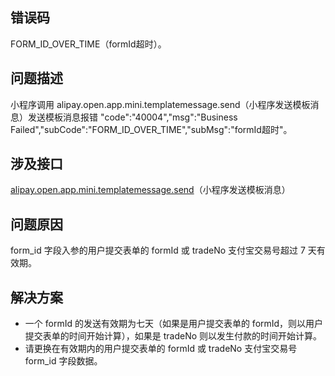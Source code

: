 ## 错误码
FORM_ID_OVER_TIME（formId超时）。 

## 问题描述
小程序调用 alipay.open.app.mini.templatemessage.send（小程序发送模板消息）发送模板消息报错 "code":"40004","msg":"Business Failed","subCode":"FORM_ID_OVER_TIME","subMsg":"formId超时"。 

## 涉及接口
[alipay.open.app.mini.templatemessage.send](https://opendocs.alipay.com/mini/02cth2)（小程序发送模板消息）

## 问题原因
form_id 字段入参的用户提交表单的 formId 或 tradeNo 支付宝交易号超过 7 天有效期。 

## 解决方案

- 一个 formId 的发送有效期为七天（如果是用户提交表单的 formId，则以用户提交表单的时间开始计算），如果是 tradeNo 则以发生付款的时间开始计算。
- 请更换在有效期内的用户提交表单的 formId 或 tradeNo 支付宝交易号 form_id 字段数据。
